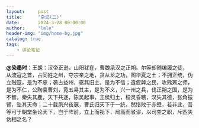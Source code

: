 ```yaml
---
layout:     post
title:      "杂记(二)"
date:       2024-3-28 00:00:00
author:     "lele"
header-img: "img/home-bg.jpg"
catalog: true
tags:
    - 评论笔记
---
```

**@染墨时**：王朗：汉帝正逊，山阳犹在，曹魏承汉之正朔。尔等却随编履之徒，从流寇之首，占同姓之州，夺宗亲之地，贪从龙之功，图华夏之土；不拥正统，伪立贼寇，是为不忠；袭占益州，驱其旧主，是为不信；遣疲弊之民，攻熊罴之师，是为不仁，公陶袁曹刘，竟五易其主，是为不义，兴一州之兵，伐正朔之国，是为不智。秦失其鹿，天下共逐，陈吴起事，王侯归土，桓灵昏聩，汉失其德，张角振臂，坠其天命；二十载夙兴夜寐，曹氏归天下于一统，然惜败于赤壁，若非此，吾等可于朝堂坐论天下，岂于阵前，立上而视下，局高而驳谬，以司空之职，斥匹夫伪相之名？